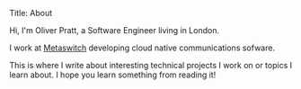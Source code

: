 Title: About

Hi, I'm Oliver Pratt, a Software Engineer living in London.

I work at [Metaswitch](https://www.metaswitch.com/) developing cloud native communications sofware.

This is where I write about interesting technical projects I work on or topics I learn about. I hope you learn something from reading it!
